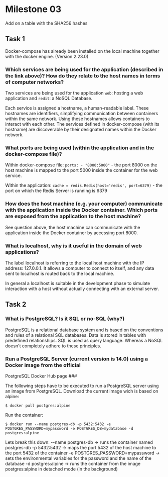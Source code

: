 # Milestone 03

Add on a table with the SHA256 hashes 

## Task 1

Docker-compose has already been installed on the local machine together with the docker engine. (Version 2.23.0) 

### Which services are being used for the application (described in the link above)? How do they relate to the host names in terms of computer networks?

Two services are being used for the application ```web```: hosting a web application and ```redit```: a NoSQL Database.

Each service is assigned a hostname, a human-readable label. These hostnames are identifiers, simplifying communication between containers within the same network. Using these hostnames allows containers to interact with each other. The services defined in docker-compose (with its hostname) are discoverable by their designated names within the Docker network. 

### What ports are being used (within the application and in the docker-compose file)?

Within docker-compose file: ```ports: - "8000:5000"``` - the port 8000 on the host machine is mapped to the port 5000 inside the container for the web service. 

Within the application: ```cache = redis.Redis(host='redis', port=6379)``` - the port on which the Redis Server is running is 6379

### How does the host machine (e.g. your computer) communicate with the application inside the Docker container. Which ports are exposed from the application to the host machine? ###

See question above, the host machine can communicate with the application inside the Docker container by accessing port 8000.

### What is localhost, why is it useful in the domain of web applications?

The label localhost is referring to the local host machine with the IP address: 127.0.0.1. It allows a computer to connect to itself, and any data sent to localhost is routed back to the local machine.

In general a localhost is suitable in the development phase to simulate interaction with a host without actually connecting with an external server. 

## Task 2

### What is PostgreSQL? Is it SQL or no-SQL (why?)

PostgreSQL is a relational database system and is based on the conventions and rules of a relational SQL databases. Data is stored in tables with predefined relationships. SQL is used as query language. 
Whereas a NoSQL doesn't completely adhere to these principles. 


### Run a PostgreSQL Server (current version is 14.0) using a Docker image from the officialPostgreSQL Docker Hub page ###

The following steps have to be executed to run a PostgreSQL server using an image from PostgreSQL. Download the current image wich is based on alpine: 

```
$ docker pull postgres:alpine
```

Run the container: 
```
$ docker run --name postgres-db -p 5432:5432 -e POSTGRES_PASSWORD=mypassword -e POSTGRES_DB=mydatabase -d postgres:alpine
```

Lets break this down:
--name postgres-db -> runs the container named postgres-db
-p 5432:5432 -> maps the port 5432 of the host machine to the port 5432 of the container
-e POSTGRES_PASSWORD=mypassword -> sets the environmental variables for the password and the name of the database 
-d postgres:alpine -> runs the container from the image postgres:alpine in detached mode (in the background)


